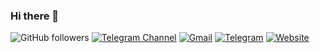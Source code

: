 ### Hi there 👋
![GitHub followers](https://img.shields.io/github/followers/mohammad-mahdi-dev?logo=github&style=for-the-badge "Follow my GitHub profile!")
[![Telegram Channel](https://img.shields.io/endpoint?style=for-the-badge&url=https%3A%2F%2Frunkit.io%2Fdamiankrawczyk%2Ftelegram-badge%2Fbranches%2Fmaster%3Furl%3Dhttps%3A%2F%2Ft.me%2Funix_hub "Join my channel!")](https://t.me/unix_hub)
[![Gmail](https://img.shields.io/badge/Gmail-D14836?style=for-the-badge&logo=gmail&logoColor=white)](mailto:mohammad.mahdi.dev@gmail.com)
[![Telegram](https://img.shields.io/badge/Telegram-pv-2CA5E0?style=for-the-badge&logo=telegram&logoColor=white)](https://t.me/mohammad_mahdi_dev)
[![Website](https://img.shields.io/badge/website-000000?style=for-the-badge&logo=About.me&logoColor=white)](https://mohammad-mahdi.ir)
<!-- ![Github stats](https://github-readme-stats.vercel.app/api?username=mohammad-mahdi-dev&theme=radical&show_icons=true&count_private=true) -->
<!-- ![Top Languages Card](https://github-readme-stats.vercel.app/api/top-langs/?username=mohammad-mahdi-dev) -->

<!--
**mohammad-mahdi-dev/mohammad-mahdi-dev** is a ✨ _special_ ✨ repository because its `README.md` (this file) appears on your GitHub profile.

Here are some ideas to get you started:

- 🔭 I’m currently working on ...
- 🌱 I’m currently learning ...
- 👯 I’m looking to collaborate on ...
- 🤔 I’m looking for help with ...
- 💬 Ask me about ...
- 📫 How to reach me: ...
- 😄 Pronouns: ...
- ⚡ Fun fact: ...
-->
